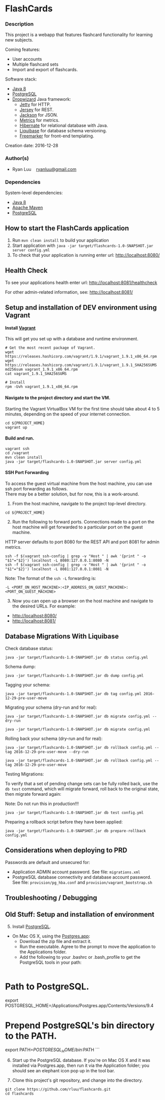 # FlashCards

### Description

This project is a webapp that features flashcard functionality for learning new subjects.

Coming features:
- User accounts
- Multiple flashcard sets
- Import and export of flashcards.

Software stack:
- [Java 8](http://openjdk.java.net/projects/jdk8/)
- [PostgreSQL](http://www.postgresql.org/)
- [Dropwizard](http://www.dropwizard.io/) Java framework:
  - [Jetty](http://www.eclipse.org/jetty/) for HTTP.
  - [Jersey](http://jersey.java.net/) for REST.
  - [Jackson](http://wiki.fasterxml.com/JacksonHome) for JSON.
  - [Metrics](http://metrics.dropwizard.io/) for metrics.
  - [Hibernate](http://hibernate.org/orm/) for relational database with Java.
  - [Liquibase](http://www.liquibase.org/) for database schema versioning.
  - [Freemarker](http://freemarker.sourceforge.net/) for front-end templating.

Creation date: 2016-12-28

### Author(s)

- Ryan Luu
&nbsp;&nbsp;
ryanluu@gmail.com

### Dependencies

System-level dependencies:
- [Java 8](http://openjdk.java.net/projects/jdk8/)
- [Apache Maven](https://maven.apache.org/)
- [PostgreSQL](http://www.postgresql.org/)

How to start the FlashCards application
---

1. Run `mvn clean install` to build your application
1. Start application with `java -jar target/flashcards-1.0-SNAPSHOT.jar server config.yml`
1. To check that your application is running enter url: [http://localhost:8080/](http://localhost:8080/)

Health Check
---

To see your applications health enter url: [http://localhost:8081/healthcheck](http://localhost:8081/healthcheck)

For other admin-related information, see: [http://localhost:8081/](http://localhost:8081/)

Setup and installation of DEV environment using Vagrant
---

#### Install [Vagrant](https://releases.hashicorp.com/vagrant/)
This will get you set up with a database and runtime environment.

```
# Get the most recent package of Vagrant.
wget https://releases.hashicorp.com/vagrant/1.9.1/vagrant_1.9.1_x86_64.rpm
wget https://releases.hashicorp.com/vagrant/1.9.1/vagrant_1.9.1_SHA256SUMS
md256sum vagrant_1.9.1_x86_64.rpm
cat vagrant_1.9.1_SHA256SUMS

# Install
rpm -Uvh vagrant_1.9.1_x86_64.rpm
```

#### Navigate to the project directory and start the VM.
Starting the Vagrant VirtualBox VM for the first time should take about 4 to 5 minutes, depending on the speed of your internet connection.

```
cd ${PROJECT_HOME}
vagrant up
```

#### Build and run.

```
vagrant ssh
cd /vagrant
mvn clean install
java -jar target/flashcards-1.0-SNAPSHOT.jar server config.yml
```

#### SSH Port Forwarding
To access the guest virtual machine from the host machine, you can use ssh port forwarding as follows.  
There may be a better solution, but for now, this is a work-around.

1) From the host machine, navigate to the project top-level directory.

```
cd ${PROJECT_HOME}
```

2) Run the following to forward ports.  Connections made to a port on the host machine will get forwarded to a particular port on the guest machine.

HTTP server defaults to port 8080 for the REST API and port 8081 for admin metrics.
```
ssh -f $(vagrant ssh-config | grep -v "Host " | awk '{print " -o "$1"="$2}') localhost -L 8080:127.0.0.1:8080 -N
ssh -f $(vagrant ssh-config | grep -v "Host " | awk '{print " -o "$1"="$2}') localhost -L 8081:127.0.0.1:8081 -N
```

Note: The format of the `ssh -L` forwarding is:
```
-L <PORT_ON_HOST_MACHINE>:<IP_ADDRESS_ON_GUEST_MACHINE>:<PORT_ON_GUEST_MACHINE>
```

3) Now you can open up a browser on the host machine and navigate to the desired URLs.  For example:

- [http://localhost:8080/](http://localhost:8080/)
- [http://localhost:8081/](http://localhost:8081/)

Database Migrations With Liquibase
---

Check database status:

```
java -jar target/flashcards-1.0-SNAPSHOT.jar db status config.yml
```

Schema dump:

```
java -jar target/flashcards-1.0-SNAPSHOT.jar db dump config.yml
```

Tagging your schema:

```
java -jar target/flashcards-1.0-SNAPSHOT.jar db tag config.yml 2016-12-29-pre-user-move
```

Migrating your schema (dry-run and for real):

```
java -jar target/flashcards-1.0-SNAPSHOT.jar db migrate config.yml --dry-run

java -jar target/flashcards-1.0-SNAPSHOT.jar db migrate config.yml
```

Rolling back your schema (dry-run and for real):

```
java -jar target/flashcards-1.0-SNAPSHOT.jar db rollback config.yml --tag 2016-12-29-pre-user-move --dry-run

java -jar target/flashcards-1.0-SNAPSHOT.jar db rollback config.yml --tag 2016-12-29-pre-user-move
```

Testing Migrations: 

To verify that a set of pending change sets can be fully rolled back, use
the `db test` command, which will migrate forward, roll back to the original
state, then migrate forward again:

Note: Do not run this in production!!!
```
java -jar target/flashcards-1.0-SNAPSHOT.jar db test config.yml
```

Preparing a rollback script before they have been applied:

```
java -jar target/flashcards-1.0-SNAPSHOT.jar db prepare-rollback config.yml
```

Considerations when deploying to PRD
---

Passwords are default and unsecured for:
  - Application ADMIN account password.  See file: `migrations.xml`
  - PostgreSQL database connectivity and database account password.  
    See file: `provision/pg_hba.conf` and `provision/vagrant_bootstrap.sh`


Troubleshooting / Debugging
---

Old Stuff: Setup and installation of environment
---

5. Install [PostgreSQL](http://www.postgresql.org/download/).
  - On Mac OS X, using the [Postgres.app](http://postgresapp.com/):
    - Download the zip file and extract it.
    - Run the executable.  Agree to the prompt to move the application to the Applications folder.
    - Add the following to your .bashrc or .bash_profile to get the PostgreSQL tools in your path:
    ```
# Path to PostgreSQL.
export POSTGRESQL_HOME=/Applications/Postgres.app/Contents/Versions/9.4

# Prepend PostgreSQL's bin directory to the PATH.
export PATH=$POSTGRESQL_HOME/bin:$PATH
    ```

6. Start up the PostgreSQL database.  If you're on Mac OS X and it was installed via Postgres.app, then run it via the Application folder; you should see an elephant icon pop up in the tool bar.

7. Clone this project's git repository, and change into the directory.
  ```
git clone https://github.com/rluu/flashcards.git
cd flashcards
  ```

